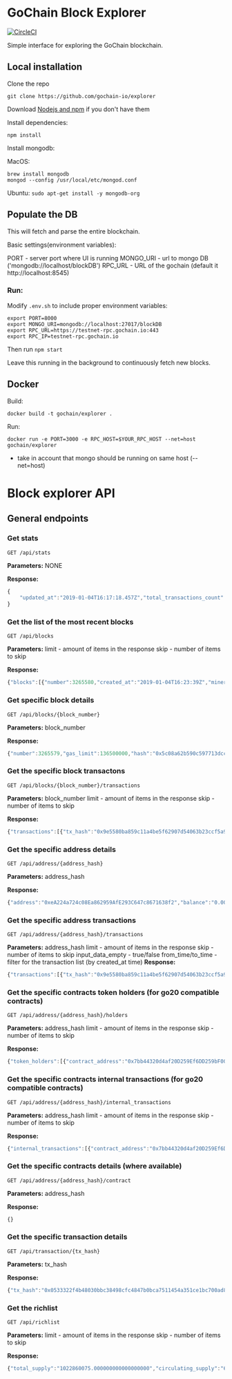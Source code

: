# GoChain Block Explorer
[![CircleCI](https://circleci.com/gh/gochain-io/explorer.svg?style=svg)](https://circleci.com/gh/gochain-io/explorer)

Simple interface for exploring the GoChain blockchain.

## Local installation

Clone the repo

`git clone https://github.com/gochain-io/explorer`

Download [Nodejs and npm](https://docs.npmjs.com/getting-started/installing-node "Nodejs install") if you don't have them

Install dependencies:

`npm install`

Install mongodb:

MacOS: 

```
brew install mongodb
mongod --config /usr/local/etc/mongod.conf
```

Ubuntu: `sudo apt-get install -y mongodb-org`

## Populate the DB

This will fetch and parse the entire blockchain.

Basic settings(environment variables):

PORT - server port where UI is running
MONGO_URI - url to mongo DB ('mongodb://localhost/blockDB')
RPC_URL - URL of the gochain (default it http://localhost:8545)

### Run:

Modify `.env.sh` to include proper environment variables:

    export PORT=8000
    export MONGO_URI=mongodb://localhost:27017/blockDB
    export RPC_URL=https://testnet-rpc.gochain.io:443
    export RPC_IP=testnet-rpc.gochain.io

Then run `npm start`

Leave this running in the background to continuously fetch new blocks.

## Docker

Build:

`docker build -t gochain/explorer .`

Run:

 `docker run -e PORT=3000 -e RPC_HOST=$YOUR_RPC_HOST --net=host gochain/explorer`

* take in account that mongo should be running on same host (--net=host)


# Block explorer API
## General endpoints
### Get stats
```
GET /api/stats
```

**Parameters:**
NONE

**Response:**
```javascript
{
    "updated_at":"2019-01-04T16:17:18.457Z","total_transactions_count":828310654,"last_week_transactions_count":19939999,"last_day_transactions_count":2856095
}
```

### Get the list of the most recent blocks
```
GET /api/blocks
```

**Parameters:**
limit - amount of items in the response
skip - number of items to skip


**Response:**
```javascript
{"blocks":[{"number":3265580,"created_at":"2019-01-04T16:23:39Z","miner":"0x6E2CAD5118b75420f7D73cfbD6db072523De8366","tx_count":0,"extra_data":"GoChain 5\u0000\u0000\u0000\u0000\u0000\u0000\u0000\u0000\u0000\u0000\u0000\u0000\u0000\u0000\u0000\u0000\u0000\u0000\u0000\u0000\u0000\u0000\u0000"},{"number":3265579,"created_at":"2019-01-04T16:23:34Z","miner":"0x7AeCEB5D345a01F8014a4320aB1F3D467c0C086a","tx_count":25,"extra_data":"GoChain 1\u0000\u0000\u0000\u0000\u0000\u0000\u0000\u0000\u0000\u0000\u0000\u0000\u0000\u0000\u0000\u0000\u0000\u0000\u0000\u0000\u0000\u0000\u0000"}]}
```

### Get specific block details
```
GET /api/blocks/{block_number}
```

**Parameters:**
block_number

**Response:**
```javascript
{"number":3265579,"gas_limit":136500000,"hash":"0x5c08a62b590c597713dcc8c68a1647ba086330c8bdf208543533367378622f38","created_at":"2019-01-04T16:23:34Z","parent_hash":"0x215f85d89767a89428649f64bacf135cf7491c96d0d8278fd7b912a900eaf914","tx_hash":"0x61a1c5d1609a3edb582fbbc32b64298ae5010fe99da039f4d7f5ff680559bcb8","gas_used":"525000","nonce":"0","miner":"0x7AeCEB5D345a01F8014a4320aB1F3D467c0C086a","tx_count":25,"difficulty":5,"total_difficulty":0,"sha3_uncles":"0x1dcc4de8dec75d7aab85b567b6ccd41ad312451b948a7413f0a142fd40d49347","extra_data":"GoChain 1\u0000\u0000\u0000\u0000\u0000\u0000\u0000\u0000\u0000\u0000\u0000\u0000\u0000\u0000\u0000\u0000\u0000\u0000\u0000\u0000\u0000\u0000\u0000"}
```

### Get the specific block transactons
```
GET /api/blocks/{block_number}/transactions
```

**Parameters:**
block_number
limit - amount of items in the response
skip - number of items to skip


**Response:**
```javascript
{"transactions":[{"tx_hash":"0x9e5580ba859c11a4be5f62907d54063b23ccf5a9ca996b4d2a49f34005ff06dd","to":"0x44D63da717F5Cb2f74B3CFa9e02d633479CB1100","from":"0xB93901B9413a08DA4E90a2264d12B3eadB8dCA82","contract_address":"","value":"13","gas_price":"3970867867","gas_fee":"988825516240340","gas_limit":249020,"block_number":3265579,"nonce":"180319","block_hash":"0x5c08a62b590c597713dcc8c68a1647ba086330c8bdf208543533367378622f38","created_at":"2019-01-04T16:23:34Z","input_data":""}]}
```

### Get the specific address details
```
GET /api/address/{address_hash}
```

**Parameters:**
address_hash

**Response:**
```javascript
{"address":"0xeA224a724c08Ea862959AfE293C647c8671638f2","balance":"0.001059091847755743","balance_wei":"1059091847755743","updated_at":"2019-01-04T16:27:12.812Z","total_supply":"0","contract":false,"go20":false,"number_of_transactions":1800373}
```

### Get the specific address transactions
```
GET /api/address/{address_hash}/transactions
```

**Parameters:**
address_hash
limit - amount of items in the response
skip - number of items to skip
input_data_empty - true/false
from_time/to_time - filter for the transaction list (by created_at time)
**Response:**
```javascript
{"transactions":[{"tx_hash":"0x9e5580ba859c11a4be5f62907d54063b23ccf5a9ca996b4d2a49f34005ff06dd","to":"0x44D63da717F5Cb2f74B3CFa9e02d633479CB1100","from":"0xB93901B9413a08DA4E90a2264d12B3eadB8dCA82","contract_address":"","value":"13","gas_price":"3970867867","gas_fee":"988825516240340","gas_limit":249020,"block_number":3265579,"nonce":"180319","block_hash":"0x5c08a62b590c597713dcc8c68a1647ba086330c8bdf208543533367378622f38","created_at":"2019-01-04T16:23:34Z","input_data":""}]}
```


### Get the specific contracts token holders (for go20 compatible contracts)
```
GET /api/address/{address_hash}/holders
```

**Parameters:**
address_hash
limit - amount of items in the response
skip - number of items to skip


**Response:**
```javascript
{"token_holders":[{"contract_address":"0x7bb44320d4af20D259Ef6DD259bF00E246ed052c","token_holder_address":"0x744062E05485c94e92F5FeDB8E4067fcA01709e1","balance":"1000000000000000000000","balance_int":1000,"updated_at":"2018-12-16T15:04:58.088Z"},{"contract_address":"0x7bb44320d4af20D259Ef6DD259bF00E246ed052c","token_holder_address":"0x9E049291f70B917cd332420d29afDea9F4d76696","balance":"0","balance_int":0,"updated_at":"2018-12-16T15:04:58.257Z"},{"contract_address":"0x7bb44320d4af20D259Ef6DD259bF00E246ed052c","token_holder_address":"0x0000000000000000000000000000000000000000","balance":"0","balance_int":0,"updated_at":"2018-12-12T17:49:10.073Z"}]}
```

### Get the specific contracts internal transactions (for go20 compatible contracts)
```
GET /api/address/{address_hash}/internal_transactions
```

**Parameters:**
address_hash
limit - amount of items in the response
skip - number of items to skip


**Response:**
```javascript
{"internal_transactions":[{"contract_address":"0x7bb44320d4af20D259Ef6DD259bF00E246ed052c","from_address":"0x9E049291f70B917cd332420d29afDea9F4d76696","to_address":"0x744062E05485c94e92F5FeDB8E4067fcA01709e1","value":"1000000000000000000000","block_number":2420510,"transaction_hash":"0xcc543bab87ce87be04c873cc38c4f7cf627aaa33d9fe8934be155ea89a5d07e2","updated_at":"2018-12-16T15:04:57.918Z","created_at":"0001-01-01T00:00:00Z"},{"contract_address":"0x7bb44320d4af20D259Ef6DD259bF00E246ed052c","from_address":"0x0000000000000000000000000000000000000000","to_address":"0x9E049291f70B917cd332420d29afDea9F4d76696","value":"1000000000000000000000","block_number":2420503,"transaction_hash":"0x551b40fa88303e7b9e013da1b2d83a1a6d6f7677cbade8ae8027293004279841","updated_at":"2018-12-12T17:49:09.107Z","created_at":"0001-01-01T00:00:00Z"}]}
```

### Get the specific contracts details (where available)
```
GET /api/address/{address_hash}/contract
```

**Parameters:**
address_hash

**Response:**
```javascript
{}
```

### Get the specific transaction details
```
GET /api/transaction/{tx_hash}
```

**Parameters:**
tx_hash

**Response:**
```javascript
{"tx_hash":"0x0533322f4b48030bbc38498cfc4847b0bca7511454a351ce1bc700ad8eeb0ad7","to":"0xeA224a724c08Ea862959AfE293C647c8671638f2","from":"0x47ccA4785443B68a7363bF8b7995F95C46eb45a7","contract_address":"0x0000000000000000000000000000000000000000","value":"18","gas_price":"2125437567","gas_fee":"44634188907000","gas_limit":257573,"block_number":3265557,"nonce":"153174","block_hash":"0x565359100c9fd6418e6bf6395714728836ec9fbc0e3819f067cfe2a41059d01c","created_at":"2019-01-04T16:21:44Z","input_data":""}
```

### Get the richlist
```
GET /api/richlist
```

**Parameters:**
limit - amount of items in the response
skip - number of items to skip

**Response:**
```javascript
{"total_supply":"1022860075.000000000000000000","circulating_supply":"63410232.031792708000000000","rankings":[{"address":"0x78cb510135787f42a23aD46998eB16B756111559","balance":"19983424.526977560219899047","balance_wei":"19983424526977560219899047","updated_at":"2019-01-04T16:28:28.72Z","total_supply":"0","contract":false,"go20":false,"number_of_transactions":0}]}
```
